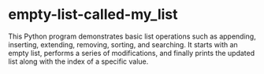 # empty-list-called-my_list
This Python program demonstrates basic list operations such as appending, inserting, extending, removing, sorting, and searching. It starts with an empty list, performs a series of modifications, and finally prints the updated list along with the index of a specific value.
